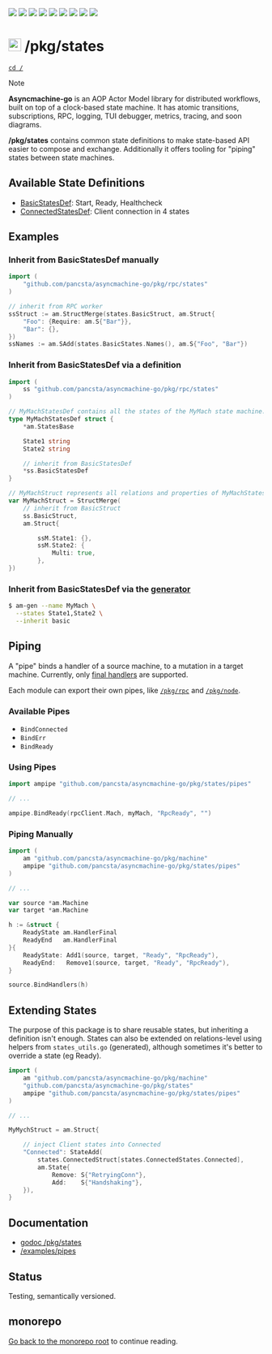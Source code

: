 [![](https://goreportcard.com/badge/github.com/pancsta/asyncmachine-go)](https://goreportcard.com/report/github.com/pancsta/asyncmachine-go)
[![](https://pkg.go.dev/badge/github.com/pancsta/asyncmachine-go.svg)](https://pkg.go.dev/github.com/pancsta/asyncmachine-go)
![](https://img.shields.io/endpoint?url=https://gist.githubusercontent.com/pancsta/c6032233dc1d632732ecdc1a4c119850/raw/loc.json)
![](https://img.shields.io/endpoint?url=https://gist.githubusercontent.com/pancsta/c6032233dc1d632732ecdc1a4c119850/raw/loc-pkg.json)
![](https://img.shields.io/endpoint?url=https://gist.githubusercontent.com/pancsta/c6032233dc1d632732ecdc1a4c119850/raw/tests.json)
![](https://img.shields.io/endpoint?url=https://gist.githubusercontent.com/pancsta/c6032233dc1d632732ecdc1a4c119850/raw/tests-pkg.json)
![](https://img.shields.io/github/v/release/pancsta/asyncmachine-go)
[![](https://img.shields.io/github/last-commit/pancsta/asyncmachine-go/main)](https://github.com/pancsta/asyncmachine-go/commits/main/)
[![](https://matrix.to/img/matrix-badge.svg)](https://matrix.to/#/#room:asyncmachine)

# <img src="https://pancsta.github.io/assets/asyncmachine-go/logo.png" height="25"/> /pkg/states

[`cd /`](/README.md)

> [!NOTE]
> **Asyncmachine-go** is an AOP Actor Model library for distributed workflows, built on top of a clock-based state
> machine. It has atomic transitions, subscriptions, RPC, logging, TUI debugger, metrics, tracing, and soon diagrams.

**/pkg/states** contains common state definitions to make state-based API easier to compose and exchange. Additionally it
offers tooling for "piping" states between state machines.

## Available State Definitions

- [BasicStatesDef](/pkg/states/ss_basic.go): Start, Ready, Healthcheck
- [ConnectedStatesDef](/pkg/states/ss_connected.go): Client connection in 4 states

## Examples

### Inherit from BasicStatesDef manually

```go
import (
    "github.com/pancsta/asyncmachine-go/pkg/rpc/states"
)

// inherit from RPC worker
ssStruct := am.StructMerge(states.BasicStruct, am.Struct{
    "Foo": {Require: am.S{"Bar"}},
    "Bar": {},
})
ssNames := am.SAdd(states.BasicStates.Names(), am.S{"Foo", "Bar"})
```

### Inherit from BasicStatesDef via a definition

```go
import (
    ss "github.com/pancsta/asyncmachine-go/pkg/rpc/states"
)

// MyMachStatesDef contains all the states of the MyMach state machine.
type MyMachStatesDef struct {
    *am.StatesBase

    State1 string
    State2 string

    // inherit from BasicStatesDef
    *ss.BasicStatesDef
}

// MyMachStruct represents all relations and properties of MyMachStates.
var MyMachStruct = StructMerge(
    // inherit from BasicStruct
    ss.BasicStruct,
    am.Struct{

        ssM.State1: {},
        ssM.State2: {
            Multi: true,
        },
})
```

### Inherit from BasicStatesDef via the [generator](/tools/cmd/am-gen/README.md)

```bash
$ am-gen --name MyMach \
  --states State1,State2 \
  --inherit basic
```

## Piping

A "pipe" binds a handler of a source machine, to a mutation in a target machine. Currently, only [final handlers](/docs/manual.md#final-handlers)
are supported.

Each module can export their own pipes, like [`/pkg/rpc`](/pkg/rpc) and [`/pkg/node`](/pkg/node).

### Available Pipes

- `BindConnected`
- `BindErr`
- `BindReady`

### Using Pipes

```go
import ampipe "github.com/pancsta/asyncmachine-go/pkg/states/pipes"

// ...

ampipe.BindReady(rpcClient.Mach, myMach, "RpcReady", "")
```

### Piping Manually

```go
import (
    am "github.com/pancsta/asyncmachine-go/pkg/machine"
    ampipe "github.com/pancsta/asyncmachine-go/pkg/states/pipes"
)

// ...

var source *am.Machine
var target *am.Machine

h := &struct {
    ReadyState am.HandlerFinal
    ReadyEnd   am.HandlerFinal
}{
    ReadyState: Add1(source, target, "Ready", "RpcReady"),
    ReadyEnd:   Remove1(source, target, "Ready", "RpcReady"),
}

source.BindHandlers(h)
```

## Extending States

The purpose of this package is to share reusable states, but inheriting a definition isn't enough. States can also be
extended on relations-level using helpers from `states_utils.go` (generated), although sometimes it's better to override
a state (eg Ready).

```go
import (
    am "github.com/pancsta/asyncmachine-go/pkg/machine"
    "github.com/pancsta/asyncmachine-go/pkg/states"
    ampipe "github.com/pancsta/asyncmachine-go/pkg/states/pipes"
)

// ...

MyMychStruct = am.Struct{

    // inject Client states into Connected
    "Connected": StateAdd(
        states.ConnectedStruct[states.ConnectedStates.Connected],
        am.State{
            Remove: S{"RetryingConn"},
            Add:    S{"Handshaking"},
    }),
}
```

## Documentation

- [godoc /pkg/states](https://pkg.go.dev/github.com/pancsta/asyncmachine-go/pkg/states)
- [/examples/pipes](/examples/pipes/example_pipes.go)

## Status

Testing, semantically versioned.

## monorepo

[Go back to the monorepo root](/README.md) to continue reading.
